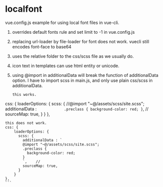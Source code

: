 # localfont

vue.config.js example for using local font files in vue-cli.

1. overrides default fonts rule and set limit to -1 in vue.config.js 

2. replacing url-loader by file-loader for font does not work. vuecli still encodes font-face to base64

3. uses the relative folder to the css/scss file as we usually do.

4. icon text in templates can use html entity or unicode.

5. using @import in additionalData will break the function of additionalData option.
   I have to import scss in main.js, and only use plain css/scss in additionalData.
   
   ```
   this works.
  css: {
        loaderOptions: {
          scss: {  //@import "~@/assets/scss/site.scss";
            additionalData : `            
            .preclass {
              background-color: red;
            }
            `,    //
            sourceMap: true,
          }
        }
    },
	
	this does not work.
	css: {
        loaderOptions: {
          scss: {  
            additionalData : `            
			@import "~@/assets/scss/site.scss";
            .preclass {
              background-color: red;
            }
            `,    //
            sourceMap: true,
          }
        }
    },
	```